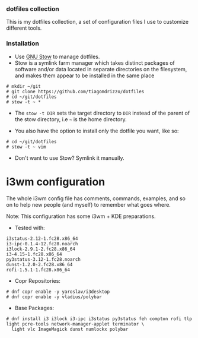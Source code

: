 ### dotfiles collection

This is my dotfiles collection, a set of configuration files I use to customize different tools.

### Installation

- Use [GNU Stow](https://www.gnu.org/software/stow/) to manage dotfiles.
- Stow is a symlink farm manager which takes distinct packages of software and/or data located in separate directories on the filesystem, and makes them appear to be installed in the same place

```
# mkdir ~/git
# git clone https://github.com/tiagomdrizzo/dotfiles
# cd ~/git/dotfiles
# stow -t ~ *
```

- The `stow -t DIR` sets the target directory to `DIR` instead of the parent of the stow directory, i.e `~` is the home directory.

- You also have the option to install only the dotfile you want, like so:
```
# cd ~/git/dotfiles
# stow -t ~ vim
```

- Don't want to use Stow? Symlink it manually.

# i3wm configuration

The whole i3wm config file has comments, commands, examples, and so on to help new people (and myself) to remember what goes where.

Note: This configuration has some i3wm + KDE preparations.

- Tested with:
~~~
i3status-2.12-1.fc28.x86_64
i3-ipc-0.1.4-12.fc28.noarch
i3lock-2.9.1-2.fc28.x86_64
i3-4.15-1.fc28.x86_64
py3status-3.12-1.fc28.noarch
dunst-1.2.0-2.fc28.x86_64
rofi-1.5.1-1.fc28.x86_64
~~~

- Copr Repositories:
~~~
# dnf copr enable -y yaroslav/i3desktop
# dnf copr enable -y vladius/polybar
~~~

- Base Packages:
~~~
# dnf install i3 i3lock i3-ipc i3status py3status feh compton rofi tlp light pcre-tools network-manager-applet terminator \
  light vlc ImageMagick dunst numlockx polybar
~~~
